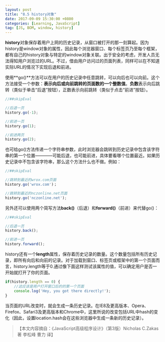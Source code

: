 ```yaml
---
layout: post
title: "8.5 history对象"
date: 2017-09-09 15:30:00 +0800
categories: [Learning, JavaScript]
tag: [JS, BOM, window, history]
---
```


**history**对象保存着用户上网的历史记录，从窗口被打开的那一刻算起。因为history是window对象的属性，因此每个浏览器窗口、每个标签页乃至每个框架，都有自己的history对象与特定的window对象关联。出于安全的考虑，开发人员无法得知用户浏览过的URL。不过，借由用户访问过的页面列表，同样可以在不知道实际URL的情况下实现后退和前进。

使用**go()**方法可以在用户的历史记录中任意跳转，可以向后也可以向前。这个方法接受一个参数：**表示向后或向前跳转的页面数的一个整数值**。**负数**表示向后跳转（类似于单击“后退”按钮），正数表示向前跳转（类似于点击“前进”按钮）。

```js
//##skipEval

//后退一页
history.go(-1);

//前进一页
history.go(1);

//前进两页
history.go(2);
```

也可给go()方法传递一个字符串参数，此时浏览器会跳转到历史记录中包含该字符串的第一个位置————可能后退，也可能前进，具体要看哪个位置最近。如果历史记录中不包含该字符串，那么这个方法什么也不做。例如：

```js
//##skipEval

//跳转到最近的wrox.com页面
history.go('wrox.com')；

//跳转到最近的nczonline.net页面
history.go('nczonline.net');
```

另外还可以使用两个简写方法**back()**（后退）和**forward()**（前进）来代替go()：

```js
//##skipEval

//后退一页
history.back();

//前进一页
history.forward();
```

history还有一个**length**属性，保存着历史记录的数量。这个数量包括所有历史记录，即所有向后和向前的记录。对于加载到窗口、标签页或框架中的第一个页面而言，history.length等于0.通过像下面这样测试该属性的值，可以确定用户是否一开始就打开了你的页面。

```js
if(history.length == 0) {
	//这应该是用户打开窗口后的的第一个页面
	console.log('Hey, you got there directly!');
}
```

当页面的URL改变时，就会生成一条历史记录。在IE8及更高版本、Opera、Firefox、Safari3及更高版本和Chrome中，这里所说的改变包括URL中hash的变化（因此，设置location.hash会在这些浏览器中生成一条新的历史记录）。


>【本文内容摘自：《JavaScript高级程序设计》（第3版）Nicholas C.Zakas 著   李松峰 曹力 译】